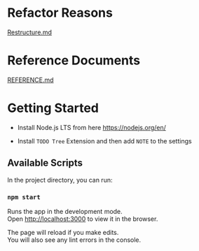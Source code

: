 # Refactor Reasons
[Restructure.md](Restructure.md)

# Reference Documents
[REFERENCE.md](REFERENCE.md)


# Getting Started

- Install Node.js LTS from here <https://nodejs.org/en/>

- Install `TODO Tree` Extension and then add `NOTE` to the settings


## Available Scripts

In the project directory, you can run:

### `npm start`

Runs the app in the development mode.\
Open [http://localhost:3000](http://localhost:3000) to view it in the browser.

The page will reload if you make edits.\
You will also see any lint errors in the console.


